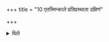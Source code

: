 +++
title = "10 एतस्मिन्काले प्रतिप्रस्थाता दक्षिणं"

+++

<details><summary>थिते</summary>

एतस्मिन्काले प्रतिप्रस्थाता दक्षिणं रौहिणं प्रतिष्ठितं जुहोत्यहर्ज्योतिः केतुना जुषतां सुज्योतिर्ज्योतिषां स्वाहेति १०
</details>
